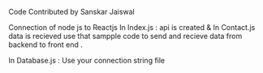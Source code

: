 Code Contributed by Sanskar Jaiswal 

Connection of node js to Reactjs 
In Index.js : api is created & In Contact.js data is recieved use that sampple code to send and recieve data from backend to front end .

In Database.js :
Use your connection string file
